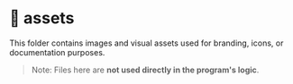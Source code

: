 # 📁 assets

This folder contains images and visual assets used for branding, icons, or documentation purposes.

> Note: Files here are **not used directly in the program's logic**.
